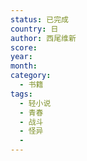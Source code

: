 ```yaml
---
status: 已完成
country: 日
author: 西尾维新
score:
year:
month:
category:
  - 书籍
tags:
  - 轻小说
  - 青春
  - 战斗
  - 怪异
  -
---
```

